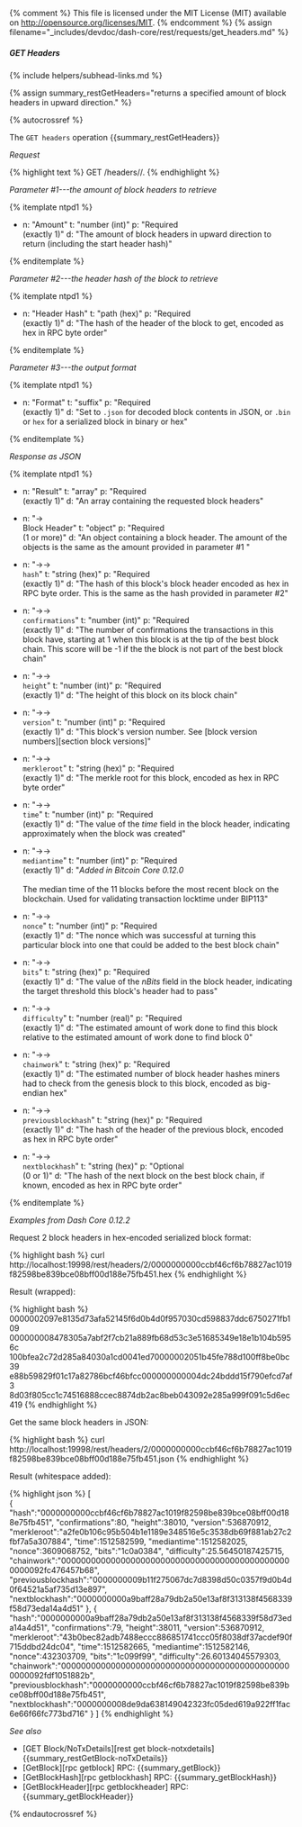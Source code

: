 {% comment %}
This file is licensed under the MIT License (MIT) available on
http://opensource.org/licenses/MIT.
{% endcomment %}
{% assign filename="_includes/devdoc/dash-core/rest/requests/get_headers.md" %}

##### GET Headers
{% include helpers/subhead-links.md %}

{% assign summary_restGetHeaders="returns a specified amount of block headers in upward direction." %}
<!-- __ -->
{% autocrossref %}

The `GET headers` operation {{summary_restGetHeaders}}

*Request*

{% highlight text %}
GET /headers/<count>/<hash>.<format>
{% endhighlight %}

*Parameter #1---the amount of block headers to retrieve*

{% itemplate ntpd1 %}
- n: "Amount"
  t: "number (int)"
  p: "Required<br>(exactly 1)"
  d: "The amount of block headers in upward direction to return (including the start header hash)"

{% enditemplate %}

*Parameter #2---the header hash of the block to retrieve*

{% itemplate ntpd1 %}
- n: "Header Hash"
  t: "path (hex)"
  p: "Required<br>(exactly 1)"
  d: "The hash of the header of the block to get, encoded as hex in RPC byte order"

{% enditemplate %}

*Parameter #3---the output format*

{% itemplate ntpd1 %}
- n: "Format"
  t: "suffix"
  p: "Required<br>(exactly 1)"
  d: "Set to `.json` for decoded block contents in JSON, or `.bin` or `hex` for a serialized block in binary or hex"

{% enditemplate %}

*Response as JSON*

{% itemplate ntpd1 %}
- n: "Result"
  t: "array"
  p: "Required<br>(exactly 1)"
  d: "An array containing the requested block headers"

- n: "→<br>Block Header"
  t: "object"
  p: "Required<br>(1 or more)"
  d: "An object containing a block header.  The amount of the objects is the same as the amount provided in parameter #1 "

- n: "→→<br>`hash`"
  t: "string (hex)"
  p: "Required<br>(exactly 1)"
  d: "The hash of this block's block header encoded as hex in RPC byte order.  This is the same as the hash provided in parameter #2"

- n: "→→<br>`confirmations`"
  t: "number (int)"
  p: "Required<br>(exactly 1)"
  d: "The number of confirmations the transactions in this block have, starting at 1 when this block is at the tip of the best block chain.  This score will be -1 if the the block is not part of the best block chain"

- n: "→→<br>`height`"
  t: "number (int)"
  p: "Required<br>(exactly 1)"
  d: "The height of this block on its block chain"

- n: "→→<br>`version`"
  t: "number (int)"
  p: "Required<br>(exactly 1)"
  d: "This block's version number.  See [block version numbers][section block versions]"

- n: "→→<br>`merkleroot`"
  t: "string (hex)"
  p: "Required<br>(exactly 1)"
  d: "The merkle root for this block, encoded as hex in RPC byte order"

- n: "→→<br>`time`"
  t: "number (int)"
  p: "Required<br>(exactly 1)"
  d: "The value of the *time* field in the block header, indicating approximately when the block was created"

- n: "→→<br>`mediantime`"
  t: "number (int)"
  p: "Required<br>(exactly 1)"
  d: "*Added in Bitcoin Core 0.12.0*<br><br>The median time of the 11 blocks before the most recent block on the blockchain.  Used for validating transaction locktime under BIP113"

- n: "→→<br>`nonce`"
  t: "number (int)"
  p: "Required<br>(exactly 1)"
  d: "The nonce which was successful at turning this particular block into one that could be added to the best block chain"

- n: "→→<br>`bits`"
  t: "string (hex)"
  p: "Required<br>(exactly 1)"
  d: "The value of the *nBits* field in the block header, indicating the target threshold this block's header had to pass"

- n: "→→<br>`difficulty`"
  t: "number (real)"
  p: "Required<br>(exactly 1)"
  d: "The estimated amount of work done to find this block relative to the estimated amount of work done to find block 0"

- n: "→→<br>`chainwork`"
  t: "string (hex)"
  p: "Required<br>(exactly 1)"
  d: "The estimated number of block header hashes miners had to check from the genesis block to this block, encoded as big-endian hex"

- n: "→→<br>`previousblockhash`"
  t: "string (hex)"
  p: "Required<br>(exactly 1)"
  d: "The hash of the header of the previous block, encoded as hex in RPC byte order"

- n: "→→<br>`nextblockhash`"
  t: "string (hex)"
  p: "Optional<br>(0 or 1)"
  d: "The hash of the next block on the best block chain, if known, encoded as hex in RPC byte order"

{% enditemplate %}

*Examples from Dash Core 0.12.2*

Request 2 block headers in hex-encoded serialized block format:

{% highlight bash %}
curl http://localhost:19998/rest/headers/2/0000000000ccbf46cf6b78827ac1019f82598be839bce08bff00d188e75fb451.hex
{% endhighlight %}

Result (wrapped):

{% highlight bash %}
0000002097e8135d73afa52145f6d0b4d0f957030cd598837ddc6750271fb109\
000000008478305a7abf2f7cb21a889fb68d53c3e51685349e18e1b104b5956c\
100bfea2c72d285a84030a1cd0041ed70000002051b45fe788d100ff8be0bc39\
e88b59829f01c17a82786bcf46bfcc000000000004dc24bddd15f790efcd7af3\
8d03f805cc1c74516888ccec8874db2ac8beb043092e285a999f091c5d6ec419
{% endhighlight %}

Get the same block headers in JSON:

{% highlight bash %}
curl http://localhost:19998/rest/headers/2/0000000000ccbf46cf6b78827ac1019f82598be839bce08bff00d188e75fb451.json
{% endhighlight %}

Result (whitespace added):

{% highlight json %}
[  
   {  
      "hash":"0000000000ccbf46cf6b78827ac1019f82598be839bce08bff00d188e75fb451",
      "confirmations":80,
      "height":38010,
      "version":536870912,
      "merkleroot":"a2fe0b106c95b504b1e1189e348516e5c3538db69f881ab27c2fbf7a5a307884",
      "time":1512582599,
      "mediantime":1512582025,
      "nonce":3609068752,
      "bits":"1c0a0384",
      "difficulty":25.56450187425715,
      "chainwork":"00000000000000000000000000000000000000000000000000092fc476457b68",
      "previousblockhash":"0000000009b11f275067dc7d8398d50c0357f9d0b4d0f64521a5af735d13e897",
      "nextblockhash":"0000000000a9baff28a79db2a50e13af8f313138f4568339f58d73eda14a4d51"
   },
   {  
      "hash":"0000000000a9baff28a79db2a50e13af8f313138f4568339f58d73eda14a4d51",
      "confirmations":79,
      "height":38011,
      "version":536870912,
      "merkleroot":"43b0bec82adb7488eccc886851741ccc05f8038df37acdef90f715ddbd24dc04",
      "time":1512582665,
      "mediantime":1512582146,
      "nonce":432303709,
      "bits":"1c099f99",
      "difficulty":26.60134045579303,
      "chainwork":"00000000000000000000000000000000000000000000000000092fdf1051882b",
      "previousblockhash":"0000000000ccbf46cf6b78827ac1019f82598be839bce08bff00d188e75fb451",
      "nextblockhash":"0000000008de9da638149042323fc05ded619a922ff1fac6e66f66fc773bd716"
   }
]
{% endhighlight %}

*See also*

* [GET Block/NoTxDetails][rest get block-notxdetails] {{summary_restGetBlock-noTxDetails}}
* [GetBlock][rpc getblock] RPC: {{summary_getBlock}}
* [GetBlockHash][rpc getblockhash] RPC: {{summary_getBlockHash}}
* [GetBlockHeader][rpc getblockheader] RPC: {{summary_getBlockHeader}}

{% endautocrossref %}
